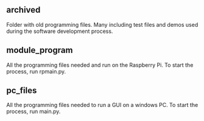 ## archived
Folder with old programming files. Many including test files and demos used during the software development process.

## module_program
All the programming files needed and run on the Raspberry Pi. To start the process, run rpmain.py.

## pc_files
All the programming files needed to run a GUI on a windows PC. To start the process, run main.py.
